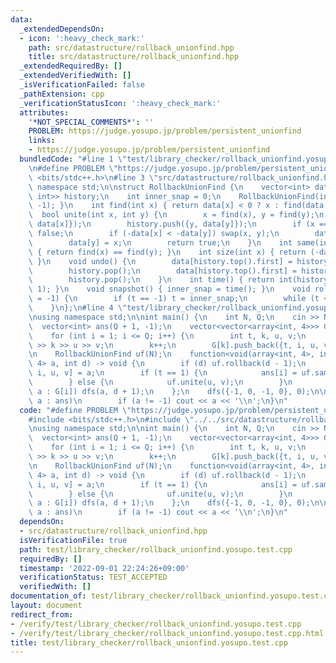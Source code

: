 ```yaml
---
data:
  _extendedDependsOn:
  - icon: ':heavy_check_mark:'
    path: src/datastructure/rollback_unionfind.hpp
    title: src/datastructure/rollback_unionfind.hpp
  _extendedRequiredBy: []
  _extendedVerifiedWith: []
  _isVerificationFailed: false
  _pathExtension: cpp
  _verificationStatusIcon: ':heavy_check_mark:'
  attributes:
    '*NOT_SPECIAL_COMMENTS*': ''
    PROBLEM: https://judge.yosupo.jp/problem/persistent_unionfind
    links:
    - https://judge.yosupo.jp/problem/persistent_unionfind
  bundledCode: "#line 1 \"test/library_checker/rollback_unionfind.yosupo.test.cpp\"\
    \n#define PROBLEM \"https://judge.yosupo.jp/problem/persistent_unionfind\"\n#include\
    \ <bits/stdc++.h>\n#line 3 \"src/datastructure/rollback_unionfind.hpp\"\nusing\
    \ namespace std;\n\nstruct RollbackUnionFind {\n    vector<int> data;\n    stack<pair<int,\
    \ int>> history;\n    int inner_snap = 0;\n    RollbackUnionFind(int n) { data.resize(n,\
    \ -1); }\n    int find(int x) { return data[x] < 0 ? x : find(data[x]); }\n  \
    \  bool unite(int x, int y) {\n        x = find(x), y = find(y);\n        history.push({x,\
    \ data[x]});\n        history.push({y, data[y]});\n        if (x == y) return\
    \ false;\n        if (-data[x] < -data[y]) swap(x, y);\n        data[x] += data[y];\n\
    \        data[y] = x;\n        return true;\n    }\n    int same(int x, int y)\
    \ { return find(x) == find(y); }\n    int size(int x) { return (-data[find(x)]);\
    \ }\n    void undo() {\n        data[history.top().first] = history.top().second;\n\
    \        history.pop();\n        data[history.top().first] = history.top().second;\n\
    \        history.pop();\n    }\n    int time() { return int(history.size() >>\
    \ 1); }\n    void snapshot() { inner_snap = time(); }\n    void rollback(int t\
    \ = -1) {\n        if (t == -1) t = inner_snap;\n        while (t < time()) undo();\n\
    \    }\n};\n#line 4 \"test/library_checker/rollback_unionfind.yosupo.test.cpp\"\
    \nusing namespace std;\n\nint main() {\n    int N, Q;\n    cin >> N >> Q;\n  \
    \  vector<int> ans(Q + 1, -1);\n    vector<vector<array<int, 4>>> G(Q + 1);\n\
    \    for (int i = 1; i <= Q; i++) {\n        int t, k, u, v;\n        cin >> t\
    \ >> k >> u >> v;\n        k++;\n        G[k].push_back({t, i, u, v});\n    }\n\
    \n    RollbackUnionFind uf(N);\n    function<void(array<int, 4>, int)> dfs = [&](array<int,\
    \ 4> a, int d) -> void {\n        if (d) uf.rollback(d - 1);\n        auto [t,\
    \ i, u, v] = a;\n        if (t == 1) {\n            ans[i] = uf.same(u, v);\n\
    \        } else {\n            uf.unite(u, v);\n        }\n        for (auto&\
    \ a : G[i]) dfs(a, d + 1);\n    };\n    dfs({-1, 0, -1, 0}, 0);\n\n    for (int\
    \ a : ans)\n        if (a != -1) cout << a << '\\n';\n}\n"
  code: "#define PROBLEM \"https://judge.yosupo.jp/problem/persistent_unionfind\"\n\
    #include <bits/stdc++.h>\n#include \"../../src/datastructure/rollback_unionfind.hpp\"\
    \nusing namespace std;\n\nint main() {\n    int N, Q;\n    cin >> N >> Q;\n  \
    \  vector<int> ans(Q + 1, -1);\n    vector<vector<array<int, 4>>> G(Q + 1);\n\
    \    for (int i = 1; i <= Q; i++) {\n        int t, k, u, v;\n        cin >> t\
    \ >> k >> u >> v;\n        k++;\n        G[k].push_back({t, i, u, v});\n    }\n\
    \n    RollbackUnionFind uf(N);\n    function<void(array<int, 4>, int)> dfs = [&](array<int,\
    \ 4> a, int d) -> void {\n        if (d) uf.rollback(d - 1);\n        auto [t,\
    \ i, u, v] = a;\n        if (t == 1) {\n            ans[i] = uf.same(u, v);\n\
    \        } else {\n            uf.unite(u, v);\n        }\n        for (auto&\
    \ a : G[i]) dfs(a, d + 1);\n    };\n    dfs({-1, 0, -1, 0}, 0);\n\n    for (int\
    \ a : ans)\n        if (a != -1) cout << a << '\\n';\n}\n"
  dependsOn:
  - src/datastructure/rollback_unionfind.hpp
  isVerificationFile: true
  path: test/library_checker/rollback_unionfind.yosupo.test.cpp
  requiredBy: []
  timestamp: '2022-09-01 22:24:26+09:00'
  verificationStatus: TEST_ACCEPTED
  verifiedWith: []
documentation_of: test/library_checker/rollback_unionfind.yosupo.test.cpp
layout: document
redirect_from:
- /verify/test/library_checker/rollback_unionfind.yosupo.test.cpp
- /verify/test/library_checker/rollback_unionfind.yosupo.test.cpp.html
title: test/library_checker/rollback_unionfind.yosupo.test.cpp
---
```

